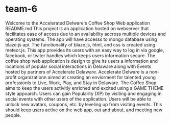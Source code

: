# team-6

Welcome to the Accelerated Delware's Coffee Shop Web application README.md
This project is an application hosted on webserver that facilitates ease of access due to an availability accross multiple 
devices and operating systems.
The app will have accesss to mongo database using blaze.js api. The functionality of blaze.js, html, and css is created
using meteor.js. 
This app provides its users with an easy way to log in via google, facebook, or twiter handles which keeps users information 
secure.
The coffee shop web application is design to give its users a information and locations of popular social interactions in Delaware
along with Events hosted by partners of Accelerate Delaware. Accelerate Delware is a non-profit organizationn aimed at creating
an enviorment for talented young professionls to Live, Work, Play, and Stay in Delaware.
The Coffee Shop aims to keep the users activitly enriched and excited using a GAME THEME style appoarch. 
Users can gain Popularity (XP) by visiting and engaging in social events with other users of the application.
Users will be able to unlock new avatars, coupons, etc. by leveling up from visiting events.
This should keep users active on the web app, out and about, and meeting new people. 
